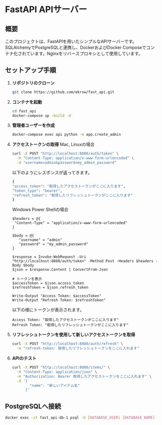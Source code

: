 # FastAPI APIサーバー

## 概要

このプロジェクトは、FastAPIを用いたシンプルなAPIサーバーです。SQLAlchemyでPostgreSQLと連携し、DockerおよびDocker Composeでコンテナ化されています。Nginxをリバースプロキシとして使用しています。

## セットアップ手順

1. **リポジトリのクローン**
   ```bash
   git clone https://github.com/ekrsw/fast_api.git
2. **コンテナを起動**
   ```bash
   cd fast_api
   docker-compose up -build -d
3. **管理者ユーザーを作成**
   ```bash
   docker-compose exec api python -m app.create_admin
4. **アクセストークンの取得**
   Mac, Linuxの場合
   ```bash
   curl -X POST "http://localhost:8080/auth/token" \
     -H "Content-Type: application/x-www-form-urlencoded" \
     -d "username=admin&password=my_admin_password"
   ```
   以下のようにレスポンスが返ってきます。
   ```bash
   {
   "access_token": "取得したアクセストークンがここに入ります",
   "token_type": "bearer",
   "refresh_token": "取得したリフレッシュトークンがここに入ります"
   }
   ```
   Windows Power Shellの場合
   ```Power Shell
   $headers = @{
    "Content-Type" = "application/x-www-form-urlencoded"
   }

   $body = @{
      "username" = "admin"
      "password" = "my_admin_password"
   }

   $response = Invoke-WebRequest -Uri "http://localhost:8080/auth/token" -Method Post -Headers $headers -Body $body
   $json = $response.Content | ConvertFrom-Json

   # トークンを表示
   $accessToken = $json.access_token
   $refreshToken = $json.refresh_token

   Write-Output "Access Token: $accessToken"
   Write-Output "Refresh Token: $refreshToken"
   ```
   以下の様にトークンが表示されます。
   ```
   Access Token: "取得したアクセストークンがここに入ります"
   Refresh Token: "取得したリフレッシュトークンがここに入ります"
   ```

5. **リフレッシュトークンを使用して新しいアクセストークンを取得**
   ```bash
   curl -X POST "http://localhost:8080/auth/refresh" \
     -H "refresh-token: 取得したリフレッシュトークンをここに入れます"
   ```
6. **APIのテスト**
   ```bash
   curl -X POST "http://localhost:8080/items/" \
     -H "Content-Type: application/json" \
     -H "Authorization: Bearer 取得したアクセストークンをここに入れます" \
     -d '{
           "name": "新しいアイテム名"
         }'
## PostgreSQLへ接続
   ```bash
   docker exec -it fast_api-db-1 psql -U [DATABASE_USER] [DATABASE_NAME]
   ```